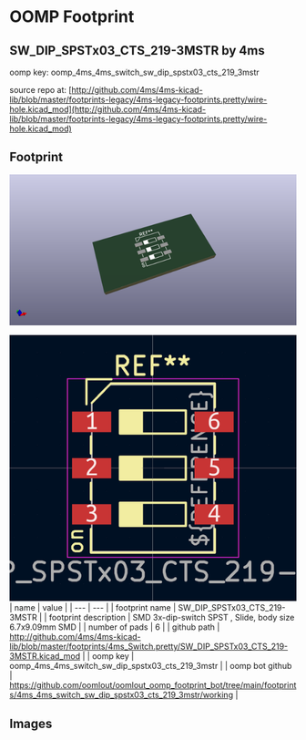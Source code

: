 # OOMP Footprint  
## SW_DIP_SPSTx03_CTS_219-3MSTR  by 4ms  
  
oomp key: oomp_4ms_4ms_switch_sw_dip_spstx03_cts_219_3mstr  
  
source repo at: [http://github.com/4ms/4ms-kicad-lib/blob/master/footprints-legacy/4ms-legacy-footprints.pretty/wire-hole.kicad_mod](http://github.com/4ms/4ms-kicad-lib/blob/master/footprints-legacy/4ms-legacy-footprints.pretty/wire-hole.kicad_mod)  
## Footprint  
  
[![working_kicad_pcb_3d.png](working_kicad_pcb_3d_600.png)](working_kicad_pcb_3d.png)  
  
[![working.png](working_600.png)](working.png)  
| name | value | 
| --- | --- | 
| footprint name | SW_DIP_SPSTx03_CTS_219-3MSTR | 
| footprint description | SMD 3x-dip-switch SPST , Slide, body size 6.7x9.09mm SMD | 
| number of pads | 6 | 
| github path | http://github.com/4ms/4ms-kicad-lib/blob/master/footprints/4ms_Switch.pretty/SW_DIP_SPSTx03_CTS_219-3MSTR.kicad_mod | 
| oomp key | oomp_4ms_4ms_switch_sw_dip_spstx03_cts_219_3mstr | 
| oomp bot github | https://github.com/oomlout/oomlout_oomp_footprint_bot/tree/main/footprints/4ms_4ms_switch_sw_dip_spstx03_cts_219_3mstr/working | 
## Images  
